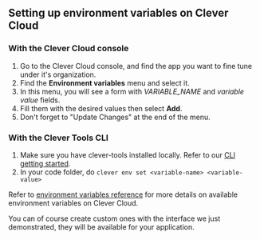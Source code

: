 ## Setting up environment variables on Clever Cloud

### With the Clever Cloud console

1. Go to the Clever Cloud console, and find the app you want to fine tune under it's organization.
2. Find the **Environment variables** menu and select it.
3. In this menu, you will see a form with *VARIABLE_NAME* and *variable value* fields.
4. Fill them with the desired values then select **Add**.
5. Don't forget to "Update Changes" at the end of the menu.

### With the Clever Tools CLI

1. Make sure you have clever-tools installed locally. Refer to our [CLI getting started](/developers/doc/cli/getting_started).
2. In your code folder, do `clever env set <variable-name> <variable-value>`

Refer to [environment variables reference](/developers/doc/reference/reference-environment-variables) for more details on available environment variables on Clever Cloud.

You can of course create custom ones with the interface we just demonstrated, they will be available for your application.
